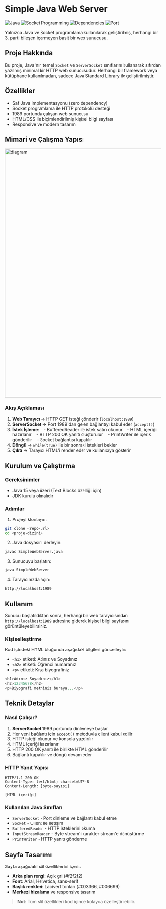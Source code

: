# Simple Java Web Server
![Java](https://img.shields.io/badge/Java-15+-ED8B00?logo=openjdk&logoColor=white)
![Socket Programming](https://img.shields.io/badge/Socket-Programming-blue.svg)
![Dependencies](https://img.shields.io/badge/dependencies-zero-success.svg)
![Port](https://img.shields.io/badge/port-1989-lightblue.svg)

Yalnızca Java ve Socket programlama kullanılarak geliştirilmiş, herhangi bir 3. parti bileşen içermeyen basit bir web sunucusu.

##  Proje Hakkında

Bu proje, Java'nın temel `Socket` ve `ServerSocket` sınıflarını kullanarak sıfırdan yazılmış minimal bir HTTP web sunucusudur. Herhangi bir framework veya kütüphane kullanılmadan, sadece Java Standard Library ile geliştirilmiştir.

##  Özellikler

-  Saf Java implementasyonu (zero dependency)
-  Socket programlama ile HTTP protokolü desteği
-  1989 portunda çalışan web sunucusu
-  HTML/CSS ile biçimlendirilmiş kişisel bilgi sayfası
-  Responsive ve modern tasarım

##  Mimari ve Çalışma Yapısı

<img width="1078" height="806" alt="diagram" src="https://github.com/user-attachments/assets/83ca1e9e-cdf4-40cf-ab0b-118137ace8d7" />


### Akış Açıklaması

1. **Web Tarayıcı** → HTTP GET isteği gönderir (`localhost:1989`)
2. **ServerSocket** → Port 1989'dan gelen bağlantıyı kabul eder (`accept()`)
3. **İstek İşleme**:
   - BufferedReader ile istek satırı okunur
   - HTML içeriği hazırlanır
   - HTTP 200 OK yanıtı oluşturulur
   - PrintWriter ile içerik gönderilir
   - Socket bağlantısı kapatılır
4. **Döngü** → `while(true)` ile bir sonraki istekleri bekler
5. **Çıktı** → Tarayıcı HTML'i render eder ve kullanıcıya gösterir

##  Kurulum ve Çalıştırma

### Gereksinimler
- Java 15 veya üzeri (Text Blocks özelliği için)
- JDK kurulu olmalıdır

### Adımlar

1. Projeyi klonlayın:
```bash
git clone <repo-url>
cd <proje-dizini>
```

2. Java dosyasını derleyin:
```bash
javac SimpleWebServer.java
```

3. Sunucuyu başlatın:
```bash
java SimpleWebServer
```

4. Tarayıcınızda açın:
```
http://localhost:1989
```

##  Kullanım

Sunucu başlatıldıktan sonra, herhangi bir web tarayıcısından `http://localhost:1989` adresine giderek kişisel bilgi sayfasını görüntüleyebilirsiniz.

### Kişiselleştirme

Kod içindeki HTML bloğunda aşağıdaki bilgileri güncelleyin:
- `<h1>` etiketi: Adınız ve Soyadınız
- `<h2>` etiketi: Öğrenci numaranız
- `<p>` etiketi: Kısa biyografiniz

```java
<h1>Adınız Soyadınız</h1>
<h2>12345678</h2>
<p>Biyografi metniniz buraya...</p>
```

##  Teknik Detaylar

### Nasıl Çalışır?

1. **ServerSocket** 1989 portunda dinlemeye başlar
2. Her yeni bağlantı için `accept()` metoduyla client kabul edilir
3. HTTP isteği okunur ve konsola yazdırılır
4. HTML içeriği hazırlanır
5. HTTP 200 OK yanıtı ile birlikte HTML gönderilir
6. Bağlantı kapatılır ve döngü devam eder

### HTTP Yanıt Yapısı

```
HTTP/1.1 200 OK
Content-Type: text/html; charset=UTF-8
Content-Length: [byte-sayısı]

[HTML içeriği]
```

### Kullanılan Java Sınıfları

- `ServerSocket` - Port dinleme ve bağlantı kabul etme
- `Socket` - Client ile iletişim
- `BufferedReader` - HTTP isteklerini okuma
- `InputStreamReader` - Byte stream'i karakter stream'e dönüştürme
- `PrintWriter` - HTTP yanıtı gönderme

##  Sayfa Tasarımı

Sayfa aşağıdaki stil özelliklerini içerir:
- **Arka plan rengi**: Açık gri (#f2f2f2)
- **Font**: Arial, Helvetica, sans-serif
- **Başlık renkleri**: Lacivert tonları (#003366, #006699)
- **Merkezi hizalama** ve responsive tasarım

> **Not**: Tüm stil özellikleri kod içinde kolayca özelleştirilebilir.
